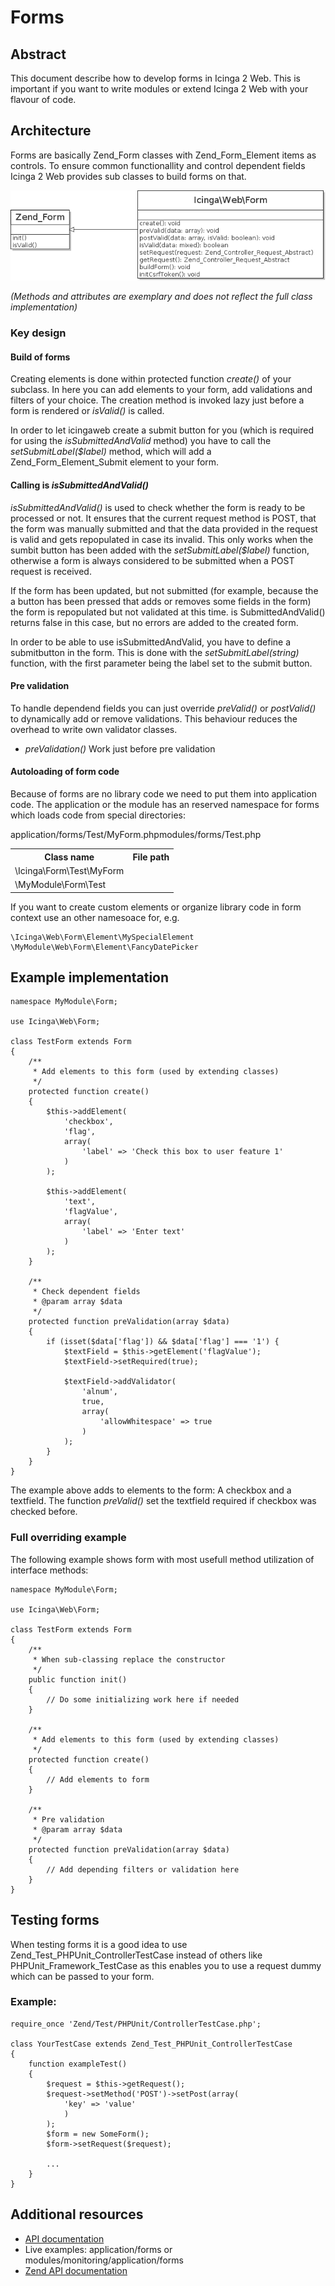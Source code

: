 # Forms

## Abstract

This document describe how to develop forms in Icinga 2 Web. This is important
if you want to write modules or extend Icinga 2 Web with your flavour of code.

## Architecture

Forms are basically Zend_Form classes with Zend_Form_Element items as controls.
To ensure common functionallity and control dependent fields Icinga 2 Web
provides sub classes to build forms on that.

![Basic form design][form1]

*(Methods and attributes are exemplary and does not reflect the full class implementation)*

### Key design

#### Build of forms

Creating elements is done within protected function *create()* of your subclass.
In here you can add elements to your form, add validations and filters of your
choice. The creation method is invoked lazy just before a form is rendered or
*isValid()* is called.

In order to let icingaweb create a submit button for you (which is required for using the *isSubmittedAndValid*
method) you have to call the *setSubmitLabel($label)* method, which will add a
Zend_Form_Element_Submit element to your form.

#### Calling is *isSubmittedAndValid()*

*isSubmittedAndValid()* is used to check whether the form is ready to be processed or not.
It ensures that the current request method is POST, that the form was manually submitted
and that the data provided in the request is valid and gets repopulated in case its invalid. This only works when
the sumbit button has been added with the *setSubmitLabel($label)* function, otherwise a form is always considered to be
submitted when a POST request is received.

If the form has been updated, but not submitted (for example, because the a button has been pressed that adds or removes
some fields in the form) the form is repopulated but not validated at this time. is SubmittedAndValid() returns false
in this case, but no errors are added to the created form.


In order to be able to use isSubmittedAndValid, you have to define a submitbutton in the form.
This is done with the *setSubmitLabel(string)* function, with the first parameter being the
label set to the submit button.

#### Pre validation

To handle dependend fields you can just override *preValid()* or *postValid()*
to dynamically add or remove validations. This behaviour reduces the overhead
to write own validator classes.

* *preValidation()* Work just before pre validation

#### Autoloading of form code

Because of forms are no library code we need to put them into application code.
The application or the module has an reserved namespace for forms which loads
code from special directories:

<p></p>

<table>
    <tr>
        <th>Class name</th>
        <th>File path</tg>
    </tr>
    <tr>
        <td>\Icinga\Form\Test\MyForm</td>
        </td>application/forms/Test/MyForm.php</td>
    </tr>
    <tr>
        <td>\MyModule\Form\Test</td>
        </td>modules/forms/Test.php</td>
    </tr>
</table>

If you want to create custom elements or organize library code in form context
use an other namesoace for, e.g.

```
\Icinga\Web\Form\Element\MySpecialElement
\MyModule\Web\Form\Element\FancyDatePicker
```

## Example implementation


    namespace MyModule\Form;

    use Icinga\Web\Form;

    class TestForm extends Form
    {
        /**
         * Add elements to this form (used by extending classes)
         */
        protected function create()
        {
            $this->addElement(
                'checkbox',
                'flag',
                array(
                    'label' => 'Check this box to user feature 1'
                )
            );

            $this->addElement(
                'text',
                'flagValue',
                array(
                    'label' => 'Enter text'
                )
            );
        }

        /**
         * Check dependent fields
         * @param array $data
         */
        protected function preValidation(array $data)
        {
            if (isset($data['flag']) && $data['flag'] === '1') {
                $textField = $this->getElement('flagValue');
                $textField->setRequired(true);

                $textField->addValidator(
                    'alnum',
                    true,
                    array(
                        'allowWhitespace' => true
                    )
                );
            }
        }
    }

The example above adds to elements to the form: A checkbox and a textfield.
The function *preValid()* set the textfield required if checkbox was
checked before.

### Full overriding example

The following example shows form with most usefull method utilization of
interface methods:

    namespace MyModule\Form;

    use Icinga\Web\Form;

    class TestForm extends Form
    {
        /**
         * When sub-classing replace the constructor
         */
        public function init()
        {
            // Do some initializing work here if needed
        }

        /**
         * Add elements to this form (used by extending classes)
         */
        protected function create()
        {
            // Add elements to form
        }

        /**
         * Pre validation
         * @param array $data
         */
        protected function preValidation(array $data)
        {
            // Add depending filters or validation here
        }
    }

## Testing forms

When testing forms it is a good idea to use Zend_Test_PHPUnit_ControllerTestCase
instead of others like PHPUnit_Framework_TestCase as this enables you to use a
request dummy which can be passed to your form.

### Example:

    require_once 'Zend/Test/PHPUnit/ControllerTestCase.php';

    class YourTestCase extends Zend_Test_PHPUnit_ControllerTestCase
    {
        function exampleTest()
        {
            $request = $this->getRequest();
            $request->setMethod('POST')->setPost(array(
                'key' => 'value'
                )
            );
            $form = new SomeForm();
            $form->setRequest($request);

            ...
        }
    }

## Additional resources

* [API documentation](http://build.icinga.org/jenkins/view/icinga2-web/job/icinga2web-development/javadoc/?)
* Live examples: application/forms or modules/monitoring/application/forms
* [Zend API documentation](http://framework.zend.com/apidoc/1.10/_Form.html#Zend_Form)


[form1]: res/Form.png